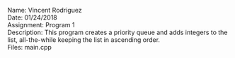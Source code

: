 Name: Vincent Rodriguez                                   
Date: 01/24/2018                                                                                
Assignment: Program 1                                                                                   
Description: This program creates a priority queue and adds integers to the list, all-the-while keeping the list in ascending order.                                                                                                                                                                                                                                             
Files:                                                                                                                                        main.cpp

